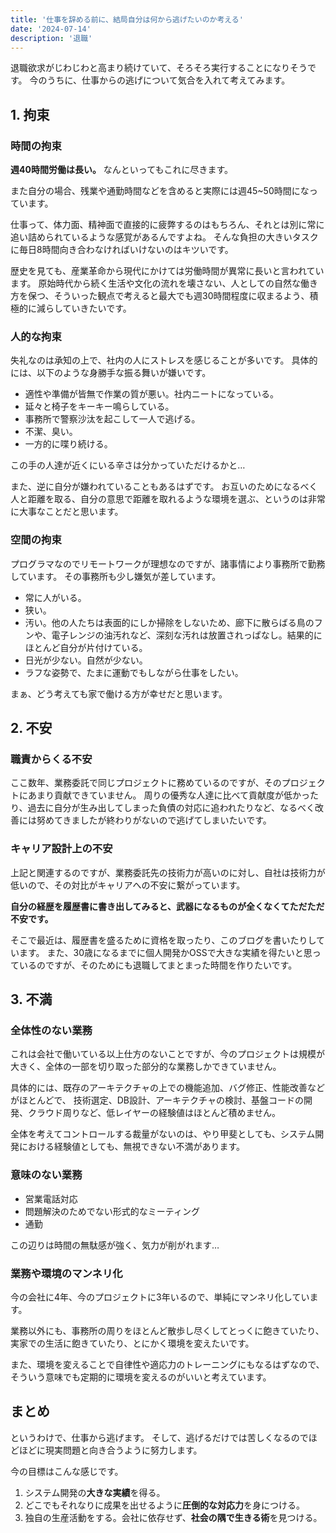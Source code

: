 ```yaml
---
title: '仕事を辞める前に、結局自分は何から逃げたいのか考える'
date: '2024-07-14'
description: '退職'
---
```


退職欲求がじわじわと高まり続けていて、そろそろ実行することになりそうです。
今のうちに、仕事からの逃げについて気合を入れて考えてみます。

## 1. 拘束

### 時間の拘束

**週40時間労働は長い。**
なんといってもこれに尽きます。

また自分の場合、残業や通勤時間などを含めると実際には週45~50時間になっています。

仕事って、体力面、精神面で直接的に疲弊するのはもちろん、それとは別に常に追い詰められているような感覚があるんですよね。
そんな負担の大きいタスクに毎日8時間向き合わなければいけないのはキツいです。

歴史を見ても、産業革命から現代にかけては労働時間が異常に長いと言われています。
原始時代から続く生活や文化の流れを壊さない、人としての自然な働き方を保つ、そういった観点で考えると最大でも週30時間程度に収まるよう、積極的に減らしていきたいです。

### 人的な拘束

失礼なのは承知の上で、社内の人にストレスを感じることが多いです。
具体的には、以下のような身勝手な振る舞いが嫌いです。

- 適性や準備が皆無で作業の質が悪い。社内ニートになっている。
- 延々と椅子をキーキー鳴らしている。
- 事務所で警察沙汰を起こして一人で逃げる。
- 不潔、臭い。
- 一方的に喋り続ける。

この手の人達が近くにいる辛さは分かっていただけるかと…

また、逆に自分が嫌われていることもあるはずです。
お互いのためになるべく人と距離を取る、自分の意思で距離を取れるような環境を選ぶ、というのは非常に大事なことだと思います。

### 空間の拘束

プログラマなのでリモートワークが理想なのですが、諸事情により事務所で勤務しています。
その事務所も少し嫌気が差しています。

- 常に人がいる。
- 狭い。
- 汚い。他の人たちは表面的にしか掃除をしないため、廊下に散らばる鳥のフンや、電子レンジの油汚れなど、深刻な汚れは放置されっぱなし。結果的にほとんど自分が片付けている。
- 日光が少ない。自然が少ない。
- ラフな姿勢で、たまに運動でもしながら仕事をしたい。

まぁ、どう考えても家で働ける方が幸せだと思います。

## 2. 不安

### 職責からくる不安

ここ数年、業務委託で同じプロジェクトに務めているのですが、そのプロジェクトにあまり貢献できていません。
周りの優秀な人達に比べて貢献度が低かったり、過去に自分が生み出してしまった負債の対応に追われたりなど、なるべく改善には努めてきましたが終わりがないので逃げてしまいたいです。

### キャリア設計上の不安

上記と関連するのですが、業務委託先の技術力が高いのに対し、自社は技術力が低いので、その対比がキャリアへの不安に繋がっています。

**自分の経歴を履歴書に書き出してみると、武器になるものが全くなくてただただ不安です。**

そこで最近は、履歴書を盛るために資格を取ったり、このブログを書いたりしています。
また、30歳になるまでに個人開発かOSSで大きな実績を得たいと思っているのですが、そのためにも退職してまとまった時間を作りたいです。

## 3. 不満

### 全体性のない業務

これは会社で働いている以上仕方のないことですが、今のプロジェクトは規模が大きく、全体の一部を切り取った部分的な業務しかできていません。

具体的には、既存のアーキテクチャの上での機能追加、バグ修正、性能改善などがほとんどで、
技術選定、DB設計、アーキテクチャの検討、基盤コードの開発、クラウド周りなど、低レイヤーの経験値はほとんど積めません。

全体を考えてコントロールする裁量がないのは、やり甲斐としても、システム開発における経験値としても、無視できない不満があります。

### 意味のない業務

- 営業電話対応
- 問題解決のためでない形式的なミーティング
- 通勤

この辺りは時間の無駄感が強く、気力が削がれます…

### 業務や環境のマンネリ化

今の会社に4年、今のプロジェクトに3年いるので、単純にマンネリ化しています。

業務以外にも、事務所の周りをほとんど散歩し尽くしてとっくに飽きていたり、実家での生活に飽きていたり、とにかく環境を変えたいです。

また、環境を変えることで自律性や適応力のトレーニングにもなるはずなので、そういう意味でも定期的に環境を変えるのがいいと考えています。

## まとめ

というわけで、仕事から逃げます。
そして、逃げるだけでは苦しくなるのでほどほどに現実問題と向き合うように努力します。

今の目標はこんな感じです。

1. システム開発の**大きな実績**を得る。
2. どこでもそれなりに成果を出せるように**圧倒的な対応力**を身につける。
3. 独自の生産活動をする。会社に依存せず、**社会の隅で生きる術**を見つける。

